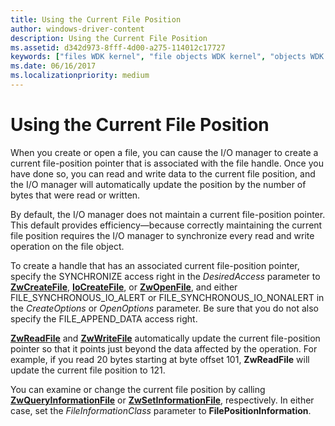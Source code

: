 ```yaml
---
title: Using the Current File Position
author: windows-driver-content
description: Using the Current File Position
ms.assetid: d342d973-8fff-4d00-a275-114012c17727
keywords: ["files WDK kernel", "file objects WDK kernel", "objects WDK file objects", "file handles WDK kernel", "handle to file WDK kernel", "current file positions WDK kernel", "file positions WDK kernel"]
ms.date: 06/16/2017
ms.localizationpriority: medium
---
```


# Using the Current File Position





When you create or open a file, you can cause the I/O manager to create a current file-position pointer that is associated with the file handle. Once you have done so, you can read and write data to the current file position, and the I/O manager will automatically update the position by the number of bytes that were read or written.

By default, the I/O manager does not maintain a current file-position pointer. This default provides efficiency—because correctly maintaining the current file position requires the I/O manager to synchronize every read and write operation on the file object.

To create a handle that has an associated current file-position pointer, specify the SYNCHRONIZE access right in the *DesiredAccess* parameter to [**ZwCreateFile**](https://msdn.microsoft.com/library/windows/hardware/ff566424), [**IoCreateFile**](https://msdn.microsoft.com/library/windows/hardware/ff548418), or [**ZwOpenFile**](https://msdn.microsoft.com/library/windows/hardware/ff567011), and either FILE\_SYNCHRONOUS\_IO\_ALERT or FILE\_SYNCHRONOUS\_IO\_NONALERT in the *CreateOptions* or *OpenOptions* parameter. Be sure that you do not also specify the FILE\_APPEND\_DATA access right.

[**ZwReadFile**](https://msdn.microsoft.com/library/windows/hardware/ff567072) and [**ZwWriteFile**](https://msdn.microsoft.com/library/windows/hardware/ff567121) automatically update the current file-position pointer so that it points just beyond the data affected by the operation. For example, if you read 20 bytes starting at byte offset 101, **ZwReadFile** will update the current file position to 121.

You can examine or change the current file position by calling [**ZwQueryInformationFile**](https://msdn.microsoft.com/library/windows/hardware/ff567052) or [**ZwSetInformationFile**](https://msdn.microsoft.com/library/windows/hardware/ff567096), respectively. In either case, set the *FileInformationClass* parameter to **FilePositionInformation**.

 

 




